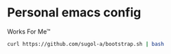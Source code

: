 # Personal emacs config

Works For Me™

```bash
curl https://github.com/sugol-a/bootstrap.sh | bash
```
